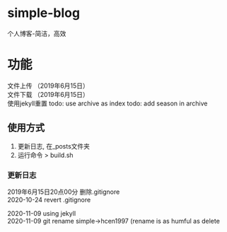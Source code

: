 # simple-blog
个人博客-简洁，高效

# 功能   
文件上传 （2019年6月15日）  
文件下载 （2019年6月15日）  
使用jekyll重置 
todo: use archive as index
todo: add season in archive

## 使用方式
1. 更新日志, 在_posts文件夹
2. 运行命令 > build.sh

### 更新日志  
2019年6月15日20点00分 删除.gitignore  
2020-10-24 revert .gitignore

2020-11-09 using jekyll  
2020-11-09 git rename simple->hcen1997 (rename is as humful as delete
